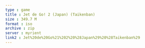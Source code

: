 ```yaml
---
type : game
title : Jet de Go! 2 (Japan) (Taikenban)
size : 349.7 M
format : iso
archive : zip
server : myrient
link2 : Jet%20de%20Go%21%202%20%28Japan%29%20%28Taikenban%29
---
```

